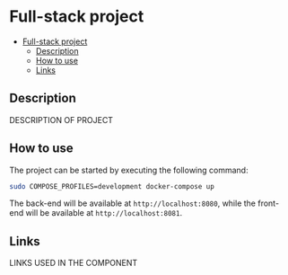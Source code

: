 # Full-stack project

<!-- TOC depthfrom:2 -->

- [Full-stack project](#full-stack-project)
  - [Description](#description)
  - [How to use](#how-to-use)
  - [Links](#links)

<!-- /TOC -->

## Description

DESCRIPTION OF PROJECT

## How to use

The project can be started by executing the following command:
```sh
sudo COMPOSE_PROFILES=development docker-compose up
```
The back-end will be available at `http://localhost:8080`, while the front-end will be available at `http://localhost:8081`.

## Links

LINKS USED IN THE COMPONENT